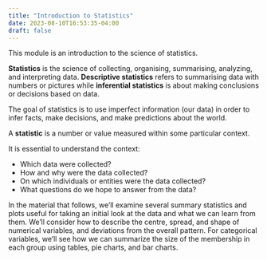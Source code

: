 ```yaml
---
title: "Introduction to Statistics"
date: 2023-08-10T16:53:35-04:00
draft: false
---
```


This module is an introduction to the science of statistics. 

**Statistics** is the science of collecting, organising, summarising, analyzing, and interpreting data. **Descriptive statistics** refers to summarising data with numbers or pictures while **inferential statistics** is about making conclusions or decisions based on data.

The goal of statistics is to use imperfect information (our data) in order to infer facts, make decisions, and make predictions about the world.

A **statistic** is a number or value measured within some particular context.

It is essential to understand the context:

- Which data were collected?
- How and why were the data collected?
- On which individuals or entities were the data collected?
- What questions do we hope to answer from the data?

In the material that follows, we’ll examine several summary statistics and plots useful for taking an initial look at the data and what we can learn from them. We’ll consider how to describe the centre, spread, and shape of numerical variables, and deviations from the overall pattern. For categorical variables, we’ll see how we can summarize the size of the membership in each group using tables, pie charts, and bar charts.